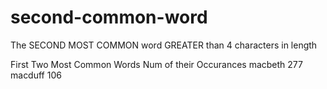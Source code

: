 # second-common-word
The SECOND MOST COMMON word GREATER than 4 characters in length

First Two Most Common Words		Num of their Occurances
macbeth						                    277
macduff						                    106
